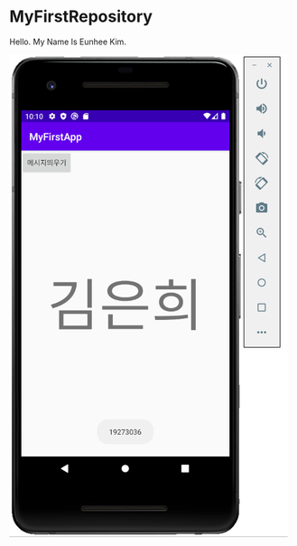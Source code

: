 # MyFirstRepository

Hello. My Name Is Eunhee Kim.

<img width="" height="" src="./png/19273036.png"></img>
